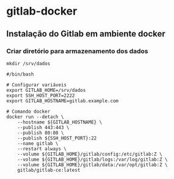 # gitlab-docker

## Instalação do Gitlab em ambiente docker


### Criar diretório para armazenamento dos dados

```
mkdir /srv/dados
```


```
#/bin/bash

# Configurar variáveis
export GITLAB_HOME=/srv/dados
export SSH_HOST_PORT=2222
export GITLAB_HOSTNAME=gitlab.example.com

# Comando docker
docker run --detach \
	--hostname ${GITLAB_HOSTNAME} \
	--publish 443:443 \
	--publish 80:80 \
	--publish ${SSH_HOST_PORT}:22
	--name gitlab \
	--restart always \
	--volume ${GITLAB_HOME}/gitlab/config:/etc/gitlab:Z \
	--volume ${GITLAB_HOME}/gitlab/logs:/var/log/gitlab:Z \
	--volume ${GITLAB_HOME}/gitlab/data:/var/opt/gitlab:Z \
	gitlab/gitlab-ce:latest
```
